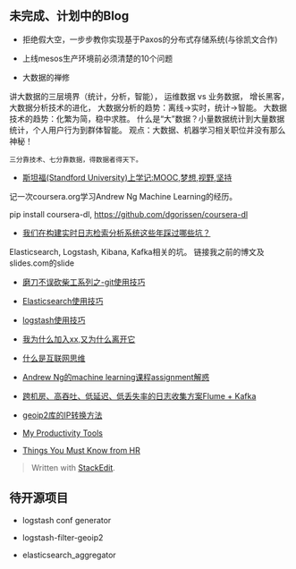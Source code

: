 
## 未完成、计划中的Blog

* 拒绝假大空，一步步教你实现基于Paxos的分布式存储系统(与徐凯文合作)

* 上线mesos生产环境前必须清楚的10个问题

* 大数据的禅修

讲大数据的三层境界（统计，分析，智能）， 运维数据 vs 业务数据， 增长黑客， 大数据分析技术的进化，
大数据分析的趋势：离线->实时，统计->智能。
大数据技术的趋势：化繁为简，稳中求胜。
什么是“大”数据？小量数据统计到大量数据统计，个人用户行为到群体智能。
观点：大数据、机器学习相关职位并没有那么神秘！

`三分靠技术、七分靠数据，得数据者得天下。`

* [斯坦福(Standford University)上学记:MOOC,梦想,视野,坚持]()

记一次coursera.org学习Andrew Ng Machine Learning的经历。

pip install coursera-dl, https://github.com/dgorissen/coursera-dl

* [我们在构建实时日志检索分析系统这些年踩过哪些坑？]()

Elasticsearch, Logstash, Kibana, Kafka相关的坑。
链接我之前的博文及slides.com的slide

* [磨刀不误砍柴工系列之-git使用技巧]()

* [Elasticsearch使用技巧]()

* [logstash使用技巧]()

* [我为什么加入xx,又为什么离开它]()

* [什么是互联网思维]()

* [Andrew Ng的machine learning课程assignment解惑]()

* [跨机房、高吞吐、低延迟、低丢失率的日志收集方案Flume + Kafka]()

* [geoip2库的IP转换方法](./upgrade_logstash_geoip.md)

*	[My Productivity Tools](./my_productivity_tools.md)

*	[Things You Must Know from HR](./things_you_must_know_from_hr.md)

> Written with [StackEdit](https://stackedit.io/).

## 待开源项目

* logstash conf generator

* logstash-filter-geoip2

* elasticsearch_aggregator



